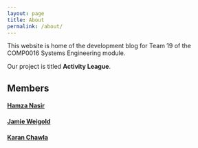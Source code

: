 ```yaml
---
layout: page
title: About
permalink: /about/
---
```


This website is home of the development blog for Team 19 of the COMP0016 Systems Engineering module.

Our project is titled **Activity League**.

## Members

#### [Hamza Nasir](mailto:hamza.nasir@ucl.ac.uk)

#### [Jamie Weigold](mailto:jamie.weigold.19@ucl.ac.uk)

#### [Karan Chawla](https://karanchawla.me)